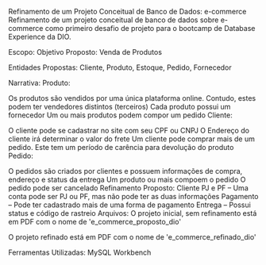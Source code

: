 Refinamento de um Projeto Conceitual de Banco de Dados: e-commerce
Refinamento de um projeto conceitual de banco de dados sobre e-commerce como primeiro desafio de projeto para o bootcamp de Database Experience da DIO.

Escopo:
Objetivo Proposto: Venda de Produtos

Entidades Propostas: Cliente, Produto, Estoque, Pedido, Fornecedor

Narrativa:
Produto:

Os produtos são vendidos por uma única plataforma online. Contudo, estes podem ter vendedores distintos (terceiros)
Cada produto possui um fornecedor
Um ou mais produtos podem compor um pedido
Cliente:

O cliente pode se cadastrar no site com seu CPF ou CNPJ
O Endereço do cliente irá determinar o valor do frete
Um cliente pode comprar mais de um pedido. Este tem um período de carência para devolução do produto
Pedido:

O pedidos são criados por clientes e possuem informações de compra, endereço e status da entrega
Um produto ou mais compoem o pedido
O pedido pode ser cancelado
Refinamento Proposto:
Cliente PJ e PF – Uma conta pode ser PJ ou PF, mas não pode ter as duas informações
Pagamento – Pode ter cadastrado mais de uma forma de pagamento
Entrega – Possui status e código de rastreio
Arquivos:
O projeto inicial, sem refinamento está em PDF com o nome de 'e_commerce_proposto_dio'

O projeto refinado está em PDF com o nome de 'e_commerce_refinado_dio'

Ferramentas Utilizadas:
MySQL Workbench
